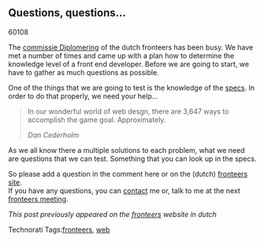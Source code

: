 <article><h2>Questions, questions...</h2><time><span class="day">6</span><span class="month">0</span><span class="year">108</span></time><p>The <a href="http://fronteers.nl/vereniging/commissies/diplomering">commissie Diplomering</a> of the dutch fronteers has been busy. We have met a number of times and came up with a plan how to determine the knowledge level of a front end developer. Before we are going to start, we have to gather as much questions as possible.</p><p>One of the things that we are going to test is the knowledge of the <a href="http://w3.org">specs</a>. In order to do that properly, we need your help...</p><blockquote>	<p>		In our wonderful world of web desgn, there are 3,647 ways to accomplish the game goal. Approximately.	</p>	<p>		<em><cite>			Dan Cederholm		</cite></em>	</p></blockquote><p>As we all know there a multiple solutions to each problem, what we need are questions that we can test. Something that you can look up in the specs.</p><p>So please add a question in the comment here or on the (dutch) <a href="http://icanhaz.com/cssvragen">fronteers site</a>.<br />If you have any questions, you can <a href="http://wnas.nl/index.php/contact">contact</a> me or, talk to me at the next <a href="http://fronteers.nl/blog/2008/01/fronteers-bijeenkomst-8-januari-amsterdam">fronteers meeting</a>.</p><p><em>This post previously appeared on the <a href="http://fronteers.nl">fronteers</a> website in dutch</em></p><!-- Technorati Tags Start --><p>Technorati Tags:<a href="http://technorati.com/tag/fronteers" rel="tag">fronteers</a>, <a href="http://technorati.com/tag/web" rel="tag">web</a></p><!-- Technorati Tags End --></article>